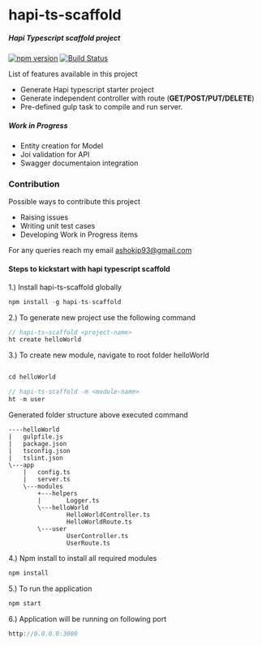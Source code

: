 # hapi-ts-scaffold

##### Hapi Typescript scaffold project 

 [![npm version](https://badge.fury.io/js/hapi-ts-scaffold.svg)](https://badge.fury.io/js/hapi-ts-scaffold) [![Build Status](https://travis-ci.org/ashokjayaprakash/hapi-ts-scaffold.svg?branch=master)](https://travis-ci.org/ashokjayaprakash/hapi-ts-scaffold)

 List of features available in this project  
 * Generate Hapi typescript starter project
 * Generate independent controller with route (**GET/POST/PUT/DELETE**)
 * Pre-defined gulp task to compile and run server.
 
#####  Work in Progress 
 * Entity creation for Model
 * Joi validation for API 
 * Swagger documentaion integration

### Contribution
Possible ways to contribute this project
* Raising issues 
* Writing unit test cases
* Developing Work in Progress items

For any queries reach my email ashokjp93@gmail.com

#### Steps to kickstart with hapi typescript scaffold   

1.) Install hapi-ts-scaffold globally

```javascript
npm install -g hapi-ts-scaffold 
```

2.) To generate new project use the following command

```javascript
// hapi-ts-scaffold <project-name>
ht create helloWorld
```
3.) To create new module, navigate to root folder helloWorld  
```javascript

cd helloWorld

// hapi-ts-scaffold -m <module-name>
ht -m user
```

Generated folder structure above executed command
```
----helloWorld
|   gulpfile.js
|   package.json
|   tsconfig.json
|   tslint.json
\---app
    |   config.ts
    |   server.ts  
    \---modules
        +---helpers
        |       Logger.ts
        \---helloWorld
                HelloWorldController.ts
                HelloWorldRoute.ts
        \---user
                UserController.ts
                UserRoute.ts
```
4.) Npm install to install all required modules  
```javascript
npm install
```
5.) To run the application
```javascript
npm start
```
6.) Application will be running on following port
```javascript
http://0.0.0.0:3000
```


